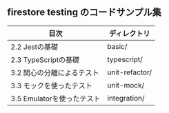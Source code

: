 ## firestore testing のコードサンプル集


| 目次 | ディレクトリ | 
| --- | --- |
| 2.2 Jestの基礎 |  basic/ |
| 2.3 TypeScriptの基礎 | typescript/ |
| 3.2 関心の分離によるテスト| unit-refactor/ | 
| 3.3 モックを使ったテスト | unit-mock/ |
| 3.5 Emulatorを使ったテスト | integration/ | 
